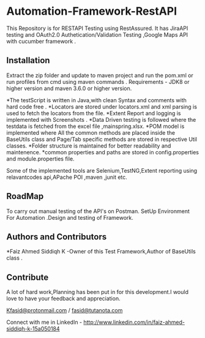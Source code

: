 # Automation-Framework-RestAPI

This Repository is for RESTAPI Testing using RestAssured.
It has JiraAPI testing and OAuth2.0 Authetication/Validation Testing ,Google Maps API with cucumber framework .

## Installation

Extract the zip folder and update to maven project and run the pom.xml or run profiles from cmd using maven commands . Requirements - JDK8 or higher version and maven 3.6.0 or higher version.

*The testScript is written in Java,with clean Syntax and comments with hard code free . *Locators are stored under locators.xml and xml parsing is used to fetch the locators from the file. *Extent Report and logging is implemented with Screenshots . *Data Driven testing is followed where the testdata is fetched from the excel file ,mainspring.xlsx. *POM model is implemented where All the common methods are placed inside the BaseUtils class and Page/Tab specific methods are stored in respective Util classes. *Folder structure is maintained for better readability and maintenence. *common properties and paths are stored in config.properties and module.properties file.

Some of the implemented tools are Selenium,TestNG,Extent reporting using relavantcodes api,APache POI ,maven ,junit etc.

## RoadMap

To carry out manual testing of the API's on Postman. SetUp Environment For Automation .Design and testing of Framework.

## Authors and Contributors

*Faiz Ahmed Siddiqh K -Owner of this Test Framework,Author of BaseUtils class . 

## Contribute

A lot of hard work,Planning has been put in for this development.I would love to have your feedback and appreciation.


Kfasid@protonmail.com / fasid@tutanota.com

Connect with me in LinkedIn - http://www.linkedin.com/in/faiz-ahmed-siddiqh-k-15a050184
